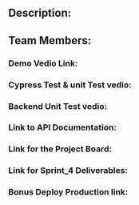## Description:


## Team Members:

### Demo Vedio Link:

### Cypress Test & unit Test vedio:

### Backend Unit Test vedio:


### Link to API Documentation:

### Link for the Project Board:

### Link for Sprint_4 Deliverables:

### Bonus Deploy Production link:
